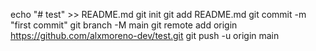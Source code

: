 echo "# test" >> README.md
git init
git add README.md
git commit -m "first commit"
git branch -M main
git remote add origin https://github.com/alxmoreno-dev/test.git
git push -u origin main
